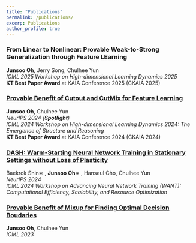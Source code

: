 ```yaml
---
title: "Publications"
permalink: /publications/
excerp: Publications
author_profile: true
---
```

###  From Linear to Nonlinear: Provable Weak-to-Strong Generalization through Feature LEarning 
 **Junsoo Oh**, Jerry Song, Chulhee Yun <br> 
 *ICML 2025 Workshop on High-dimensional Learning Dynamics 2025* <br> __KT Best Paper Award__ at KAIA Conference 2025 (CKAIA 2025)
###  [Provable Benefit of Cutout and CutMix for Feature Learning](https://arxiv.org/abs/2410.23672) 
 **Junsoo Oh**, Chulhee Yun <br> *NeurIPS 2024 (__Spotlight__)* <br>*ICML 2024 Workshop on High-dimensional Learning Dynamics 2024: The Emergence of Structure and Reasoning* <br> __KT Best Paper Award__ at KAIA Conference 2024 (CKAIA 2024)
###  [DASH: Warm-Starting Neural Network Training in Stationary Settings without Loss of Plasticity](https://arxiv.org/abs/2410.23495)
Baekrok Shin∗ , **Junsoo Oh**∗ , Hanseul Cho, Chulhee Yun <br>
*NeurIPS 2024* <br>
*ICML 2024 Workshop on Advancing Neural Network Training (WANT): Computational Efficiency, Scalability, and Resource Optimization*
###  [Provable Benefit of Mixup for Finding Optimal Decision Boudaries](https://proceedings.mlr.press/v202/oh23a.html)
**Junsoo Oh**, Chulhee Yun <br>*ICML 2023*

